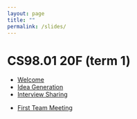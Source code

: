 ```yaml
---
layout: page
title: ""
permalink: /slides/
---
```



# CS98.01 20F (term 1)
* [Welcome](00_welcome/)
* [Idea Generation](01_ideas/)
* [Interview Sharing](01_interviews/)
<!-- * [Paper Sharing, Milestone Intro](02_paper_sharing/) -->
<!-- * [Hack-a-thing-1](02_hack-a-thing-1/) -->
<!-- https://tinyurl.com/cs98-20w-pitches -->
<!-- EE* [Pitch Intro](02_pitch_intro/) -->
<!-- EE* [milestone intro](02_milestone_intro/) (nah)-->
<!-- EE idea pitches and paper sharing -->
* [First Team Meeting](03_first-team-meeting)
<!-- * [Refining Ideas](04_user-personas) -->
<!-- * [Getting Started on Design](04_design) -->
<!-- * [Scaffolding Intro](05_scaffolding) -->
<!-- * [Design Feedback](05_design_feedback-first-sprint) -->
<!-- EE* [GitHub Pull Requests](05_github-prs) -->
<!-- EE* [Code Review Intro](07_code_review/) -->

<!-- # CS98.02 20S (term 2) -->
<!-- * [Welcome back!](20_welcome/) -->

<!-- * [Success Validation](24_success_validation/) -->

<!-- * [Code Review 2](22_code_review/) -->


<!-- ### Together -->
<!-- * [Sharing is Caring](30_sharing-is-caring/) -->

<!-- * [Teams, Teams, Teams](31_teamsteamsteams) -->
<!-- * [Feedback Session](33_feedback_session) -->




<!-- * [3/28 Welcome](00_welcome/) -->
<!-- * [3/28 Structure of the Internet](01_interwebs/) -->
<!-- * [3/30 HTML](02_html/) -->
<!-- * [3/30 Git](02_git/) -->
<!-- * [4/4 CSS](03_css/) -->
<!-- * [4/6 JS P1](04_js1) -->
<!-- * [4/11 JS P2](05_js2) -->
<!-- * [4/13 React and Review](06_react1) -->
<!-- * [4/18 More React](07_react  2) -->
<!-- * [4/20 Immutability, etc](08_immutable) -->
<!-- * [4/25 Routing Frontend](09_routing) -->
<!-- * [4/27 Redux](10_redux) -->
<!-- * [5/2 Pitches](11_pitches) -->
<!-- * [5/4 Databases](12_intro_to_databases) -->
<!-- * [5/9 Sessions & Auth](13_sessions_auth) -->
<!-- * [5/11 Catchup](14_catchup) -->
<!-- * [5/16 Websockets](15_websockets) -->
<!-- * [5/18 TBD]() -->
<!-- * [5/23 TBD]() -->
<!-- * [5/25 TBD]() -->
<!-- * [5/30 Wrapup](16_wrapup) -->
